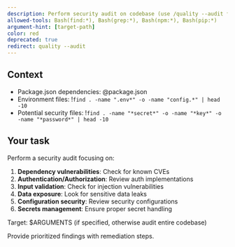 ```yaml
---
description: Perform security audit on codebase (use /quality --audit for full suite)
allowed-tools: Bash(find:*), Bash(grep:*), Bash(npm:*), Bash(pip:*)
argument-hint: [target-path]
color: red
deprecated: true
redirect: quality --audit
---
```


## Context

- Package.json dependencies: @package.json
- Environment files: !`find . -name ".env*" -o -name "config.*" | head -10`
- Potential security files: !`find . -name "*secret*" -o -name "*key*" -o -name "*password*" | head -10`

## Your task

Perform a security audit focusing on:

1. **Dependency vulnerabilities**: Check for known CVEs
2. **Authentication/Authorization**: Review auth implementations
3. **Input validation**: Check for injection vulnerabilities
4. **Data exposure**: Look for sensitive data leaks
5. **Configuration security**: Review security configurations
6. **Secrets management**: Ensure proper secret handling

Target: $ARGUMENTS (if specified, otherwise audit entire codebase)

Provide prioritized findings with remediation steps.